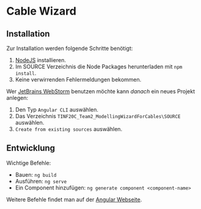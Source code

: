 # Cable Wizard

## Installation

Zur Installation werden folgende Schritte benötigt:

1. [NodeJS](https://nodejs.org/en/) installieren.
2. Im SOURCE Verzeichnis die Node Packages herunterladen mit
   `npm install`.
3. Keine verwirrenden Fehlermeldungen bekommen.

Wer [JetBrains WebStorm](https://www.jetbrains.com/webstorm/) benutzen möchte kann _danach_ ein neues Projekt anlegen:

1. Den Typ `Angular CLI` auswählen.
2. Das Verzeichnis `TINF20C_Team2_ModellingWizardForCables\SOURCE` auswählen.
3. `Create from existing sources` auswählen.

## Entwicklung

Wichtige Befehle:

- Bauen: `ng build`
- Ausführen: `ng serve`
- Ein Component hinzufügen: `ng generate component <component-name>`

Weitere Befehle findet man auf der [Angular Webseite](https://angular.io/cli).